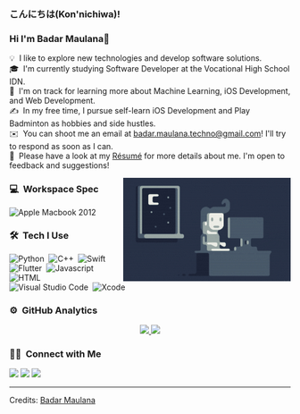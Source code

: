 ### こんにちは(Kon'nichiwa)! 

### Hi I'm Badar Maulana👋

💡 &nbsp;I like to explore new technologies and develop software solutions.\
🎓 &nbsp;I'm currently studying Software Developer at the Vocational High School IDN.\
🌱 &nbsp;I'm on track for learning more about Machine Learning, iOS Development, and Web Development.\
✍️ &nbsp;In my free time, I pursue self-learn iOS Development and Play Badminton as hobbies and side hustles.\
✉️ &nbsp;You can shoot me an email at badar.maulana.techno@gmail.com! I'll try to respond as soon as I can.\
📄 &nbsp;Please have a look at my [Résumé](https://drive.google.com/file/d/1vT-bVt9R7lgrcql30B3q-l56IDbK_vcS/view?usp=sharing) for more details about me. I'm open to feedback and suggestions!

<img alt="Night Coding" src="https://raw.githubusercontent.com/AVS1508/AVS1508/master/assets/Night-Coding.gif" align="right"/>

### 💻 &nbsp;Workspace Spec
![Apple Macbook 2012](https://img.shields.io/badge/Apple-MacBook_Pro_2012-05122A?style=flat&logo=apple&logoColor=88E0EF)&nbsp;

### 🛠 &nbsp;Tech I Use

![Python](https://img.shields.io/badge/-Python-05122A?style=flat&logo=python)&nbsp;
![C++](https://img.shields.io/badge/-C++-05122A?style=flat&logo=C%2B%2B&logoColor=00599C)&nbsp;
![Swift](https://img.shields.io/badge/Swift-05122A?flat&logo=swift&logoColor=D06224)&nbsp;
![Flutter](https://img.shields.io/badge/Flutter-05122A?style=flat&logo=flutter&logoColor=94B3FD)&nbsp;
![Javascript](https://img.shields.io/badge/Javascript-05122A?style=flat&logo=Javascript&logoColor=FFCA03)&nbsp;
![HTML](https://img.shields.io/badge/html-05122A?style=flat&logo=html&logoColor=D06224)&nbsp;
![Visual Studio Code](https://img.shields.io/badge/-Visual%20Studio%20Code-05122A?style=flat&logo=visual-studio-code&logoColor=007ACC)&nbsp;
![Xcode](https://img.shields.io/badge/xcode-05122A?style=flat&logo=xcode&logoColor=94B3FD)&nbsp;


### ⚙️ &nbsp;GitHub Analytics

<p align="center">
<a href="https://github.com/badadarr">
  <img height="180em" src="https://github-readme-stats.vercel.app/api?username=badadarr&show_icons=true&theme=algolia&include_all_commits=true&count_private=true" /> 
  <img height="180em" src="https://github-readme-stats-eight-theta.vercel.app/api/top-langs/?username=badadarr&layout=compact&langs_count=8&theme=algolia" />
 </a>
 </p>

### 🤝🏻 &nbsp;Connect with Me

<a href="https://linkedin.com/in/badadarrs"><img src="https://img.shields.io/badge/-Linkedin-0077B5?style=flat&logo=Linkedin&logoColor=white"/></a>
<a href="https://www.instagram.com/ai.badare"><img src="https://img.shields.io/badge/-Instagram-E4405F?style=flat&logo=Instagram&logoColor=white"/></a>
<a href="https://www.twitter.com/bididaw"><img src="https://img.shields.io/badge/-Twitter-1DA1F2?style=fflat&logo=twitter&logoColor=white"></a>

-----
Credits: [Badar Maulana](https://github.com/badadarr)



